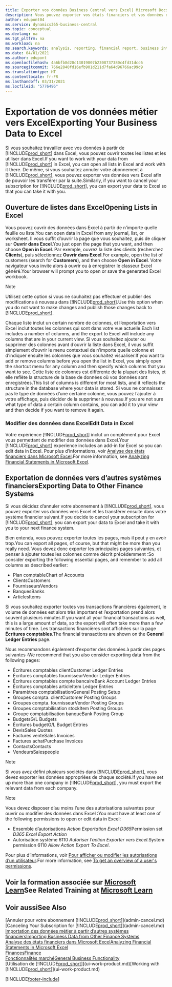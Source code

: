 ```yaml
---
title: Exporter vos données Business Central vers Excel| Microsoft Docs
description: Vous pouvez exporter vos états financiers et vos données de veille économique de Business Central vers Excel, ou ouvrir vos données dans Excel.
author: edupont04
ms.service: dynamics365-business-central
ms.topic: conceptual
ms.devlang: na
ms.tgt_pltfrm: na
ms.workload: na
ms.search.keywords: analysis, reporting, financial report, business intelligence, BI, Excel
ms.date: 04/01/2021
ms.author: edupont
ms.openlocfilehash: 4a6bfb8d20c13019807b2308737380c4fd31dcc6
ms.sourcegitcommit: 766e2840fd16efb901d211d7fa64d96766ac99d9
ms.translationtype: HT
ms.contentlocale: fr-FR
ms.lasthandoff: 03/31/2021
ms.locfileid: "5776496"
---
```

# <a name="exporting-your-business-data-to-excel"></a><span data-ttu-id="94e65-103">Exportation de vos données métier vers Excel</span><span class="sxs-lookup"><span data-stu-id="94e65-103">Exporting Your Business Data to Excel</span></span>
<span data-ttu-id="94e65-104">Si vous souhaitez travailler avec vos données à partir de [!INCLUDE[prod_short](includes/prod_short.md)] dans Excel, vous pouvez ouvrir toutes les listes et les utiliser dans Excel.</span><span class="sxs-lookup"><span data-stu-id="94e65-104">If you want to work with your data from [!INCLUDE[prod_short](includes/prod_short.md)] in Excel, you can open all lists in Excel and work with it there.</span></span> <span data-ttu-id="94e65-105">De même, si vous souhaitez annuler votre abonnement à [!INCLUDE[prod_short](includes/prod_short.md)], vous pouvez exporter vos données vers Excel afin de pouvoir les transférer par la suite.</span><span class="sxs-lookup"><span data-stu-id="94e65-105">Similarly, if you want to cancel your subscription for [!INCLUDE[prod_short](includes/prod_short.md)], you can export your data to Excel so that you can take it with you.</span></span>

## <a name="opening-lists-in-excel"></a><span data-ttu-id="94e65-106">Ouverture de listes dans Excel</span><span class="sxs-lookup"><span data-stu-id="94e65-106">Opening Lists in Excel</span></span>
<span data-ttu-id="94e65-107">Vous pouvez ouvrir des données dans Excel à partir de n’importe quelle feuille ou liste.</span><span class="sxs-lookup"><span data-stu-id="94e65-107">You can open data in Excel from any journal, list, or worksheet.</span></span> <span data-ttu-id="94e65-108">Il vous suffit d’ouvrir la page que vous souhaitez, puis de cliquer sur **Ouvrir dans Excel**.</span><span class="sxs-lookup"><span data-stu-id="94e65-108">You just open the page that you want, and then choose **Open in Excel**.</span></span> <span data-ttu-id="94e65-109">Par exemple, ouvrez la liste des clients (recherchez **Clients**), puis sélectionnez **Ouvrir dans Excel**.</span><span class="sxs-lookup"><span data-stu-id="94e65-109">For example, open the list of customers (search for **Customers**), and then choose **Open in Excel**.</span></span> <span data-ttu-id="94e65-110">Votre navigateur vous invite alors à ouvrir ou à enregistrer le classeur Excel généré.</span><span class="sxs-lookup"><span data-stu-id="94e65-110">Your browser will prompt you to open or save the generated Excel workbook.</span></span>  

> [!NOTE]
> <span data-ttu-id="94e65-111">Utilisez cette option si vous ne souhaitez pas effectuer et publier des modifications à nouveau dans [!INCLUDE[prod_short](includes/prod_short.md)].</span><span class="sxs-lookup"><span data-stu-id="94e65-111">Use this option when you do not want to make changes and publish those changes back to [!INCLUDE[prod_short](includes/prod_short.md)].</span></span>  

<span data-ttu-id="94e65-112">Chaque liste inclut un certain nombre de colonnes, et l’exportation vers Excel inclut toutes les colonnes qui sont dans votre vue actuelle.</span><span class="sxs-lookup"><span data-stu-id="94e65-112">Each list includes a number of columns, and the export to Excel will include any columns that are in your current view.</span></span> <span data-ttu-id="94e65-113">Si vous souhaitez ajouter ou supprimer des colonnes avant d’ouvrir la liste dans Excel, il vous suffit simplement d’ouvrir le menu contextuel de n’importe quelle colonne et d’indiquer ensuite les colonnes que vous souhaitez visualiser.</span><span class="sxs-lookup"><span data-stu-id="94e65-113">If you want to add or remove columns before you open the list in Excel, you simply open the shortcut menu for any column and then specify which columns that you want to see.</span></span> <span data-ttu-id="94e65-114">Cette liste de colonnes est différente de la plupart des listes, et elle reflète la structure de la base de données où vos données sont enregistrées.</span><span class="sxs-lookup"><span data-stu-id="94e65-114">This list of columns is different for most lists, and it reflects the structure in the database where your data is stored.</span></span> <span data-ttu-id="94e65-115">Si vous ne connaissez pas le type de données d’une certaine colonne, vous pouvez l’ajouter à votre affichage, puis décider de la supprimer à nouveau.</span><span class="sxs-lookup"><span data-stu-id="94e65-115">If you are not sure what type of data a certain column contains, you can add it to your view and then decide if you want to remove it again.</span></span>  

### <a name="edit-data-in-excel"></a><span data-ttu-id="94e65-116">Modifier des données dans Excel</span><span class="sxs-lookup"><span data-stu-id="94e65-116">Edit Data in Excel</span></span>
<span data-ttu-id="94e65-117">Votre expérience [!INCLUDE[prod_short](includes/prod_short.md)] inclut un complément pour Excel vous permettant de modifier des données dans Excel.</span><span class="sxs-lookup"><span data-stu-id="94e65-117">Your [!INCLUDE[prod_short](includes/prod_short.md)] experience includes an add-in for Excel so you can edit data in Excel.</span></span> <span data-ttu-id="94e65-118">Pour plus d’informations, voir [Analyse des états financiers dans Microsoft Excel](finance-analyze-excel.md).</span><span class="sxs-lookup"><span data-stu-id="94e65-118">For more information, see [Analyzing Financial Statements in Microsoft Excel](finance-analyze-excel.md).</span></span>  

## <a name="exporting-data-to-other-finance-systems"></a><span data-ttu-id="94e65-119">Exportation de données vers d’autres systèmes financiers</span><span class="sxs-lookup"><span data-stu-id="94e65-119">Exporting Data to Other Finance Systems</span></span>
<span data-ttu-id="94e65-120">Si vous décidez d’annuler votre abonnement à [!INCLUDE[prod_short](includes/prod_short.md)], vous pouvez exporter vos données vers Excel et les transférer ensuite dans votre système financier suivant.</span><span class="sxs-lookup"><span data-stu-id="94e65-120">If you decide to cancel your subscription for [!INCLUDE[prod_short](includes/prod_short.md)], you can export your data to Excel and take it with you to your next finance system.</span></span>  

<span data-ttu-id="94e65-121">Bien entendu, vous pouvez exporter toutes les pages, mais il peut y en avoir trop.</span><span class="sxs-lookup"><span data-stu-id="94e65-121">You can export all pages, of course, but that might be more than you really need.</span></span> <span data-ttu-id="94e65-122">Vous devez donc exporter les principales pages suivantes, et penser à ajouter toutes les colonnes comme décrit précédemment :</span><span class="sxs-lookup"><span data-stu-id="94e65-122">So consider exporting the following essential pages, and remember to add all columns as described earlier:</span></span>  

* <span data-ttu-id="94e65-123">Plan comptable</span><span class="sxs-lookup"><span data-stu-id="94e65-123">Chart of Accounts</span></span>  
* <span data-ttu-id="94e65-124">Clients</span><span class="sxs-lookup"><span data-stu-id="94e65-124">Customers</span></span>  
* <span data-ttu-id="94e65-125">Fournisseurs</span><span class="sxs-lookup"><span data-stu-id="94e65-125">Vendors</span></span>  
* <span data-ttu-id="94e65-126">Banques</span><span class="sxs-lookup"><span data-stu-id="94e65-126">Banks</span></span>  
* <span data-ttu-id="94e65-127">Articles</span><span class="sxs-lookup"><span data-stu-id="94e65-127">Items</span></span>  

<span data-ttu-id="94e65-128">Si vous souhaitez exporter toutes vos transactions financières également, le volume de données est alors très important et l’exportation prend alors souvent plusieurs minutes.</span><span class="sxs-lookup"><span data-stu-id="94e65-128">If you want all your financial transactions as well, this is a large amount of data, so the export will often take more than a few minutes of time.</span></span> <span data-ttu-id="94e65-129">Les transactions financières sont affichées sur la page **Écritures comptables**.</span><span class="sxs-lookup"><span data-stu-id="94e65-129">The financial transactions are shown on the **General Ledger Entries** page.</span></span>  

<span data-ttu-id="94e65-130">Nous recommandons également d’exporter des données à partir des pages suivantes :</span><span class="sxs-lookup"><span data-stu-id="94e65-130">We recommend that you also consider exporting data from the following pages:</span></span>  

* <span data-ttu-id="94e65-131">Écritures comptables client</span><span class="sxs-lookup"><span data-stu-id="94e65-131">Customer Ledger Entries</span></span>  
* <span data-ttu-id="94e65-132">Écritures comptables fournisseur</span><span class="sxs-lookup"><span data-stu-id="94e65-132">Vendor Ledger Entries</span></span>  
* <span data-ttu-id="94e65-133">Écritures comptables compte bancaire</span><span class="sxs-lookup"><span data-stu-id="94e65-133">Bank Account Ledger Entries</span></span>  
* <span data-ttu-id="94e65-134">Écritures comptables article</span><span class="sxs-lookup"><span data-stu-id="94e65-134">Item Ledger Entries</span></span>  
* <span data-ttu-id="94e65-135">Paramètres comptabilisation</span><span class="sxs-lookup"><span data-stu-id="94e65-135">General Posting Setup</span></span>  
* <span data-ttu-id="94e65-136">Groupes compta. client</span><span class="sxs-lookup"><span data-stu-id="94e65-136">Customer Posting Groups</span></span>  
* <span data-ttu-id="94e65-137">Groupes compta. fournisseur</span><span class="sxs-lookup"><span data-stu-id="94e65-137">Vendor Posting Groups</span></span>  
* <span data-ttu-id="94e65-138">Groupes comptabilisation stock</span><span class="sxs-lookup"><span data-stu-id="94e65-138">Item Posting Groups</span></span>  
* <span data-ttu-id="94e65-139">Groupe comptabilisation banque</span><span class="sxs-lookup"><span data-stu-id="94e65-139">Bank Posting Group</span></span>  
* <span data-ttu-id="94e65-140">Budgets</span><span class="sxs-lookup"><span data-stu-id="94e65-140">G/L Budgets</span></span>  
* <span data-ttu-id="94e65-141">Écritures budget</span><span class="sxs-lookup"><span data-stu-id="94e65-141">G/L Budget Entries</span></span>  
* <span data-ttu-id="94e65-142">Devis</span><span class="sxs-lookup"><span data-stu-id="94e65-142">Sales Quotes</span></span>  
* <span data-ttu-id="94e65-143">Factures vente</span><span class="sxs-lookup"><span data-stu-id="94e65-143">Sales Invoices</span></span>  
* <span data-ttu-id="94e65-144">Factures achat</span><span class="sxs-lookup"><span data-stu-id="94e65-144">Purchase Invoices</span></span>  
* <span data-ttu-id="94e65-145">Contacts</span><span class="sxs-lookup"><span data-stu-id="94e65-145">Contacts</span></span>  
* <span data-ttu-id="94e65-146">Vendeurs</span><span class="sxs-lookup"><span data-stu-id="94e65-146">Salespeople</span></span>  

> [!NOTE]  
> <span data-ttu-id="94e65-147">Si vous avez défini plusieurs sociétés dans [!INCLUDE[prod_short](includes/prod_short.md)], vous devez exporter les données appropriées de chaque société.</span><span class="sxs-lookup"><span data-stu-id="94e65-147">If you have set up more than one company in [!INCLUDE[prod_short](includes/prod_short.md)], you must export the relevant data from each company.</span></span>

> [!NOTE]
> <span data-ttu-id="94e65-148">Vous devez disposer d’au moins l’une des autorisations suivantes pour ouvrir ou modifier des données dans Excel :</span><span class="sxs-lookup"><span data-stu-id="94e65-148">You must have at least one of the following permissions to open or edit data in Excel:</span></span>
>    - <span data-ttu-id="94e65-149">Ensemble d’autorisations *Action Exportation Excel D365*</span><span class="sxs-lookup"><span data-stu-id="94e65-149">Permission set *D365 Excel Export Action*</span></span>  
>    - <span data-ttu-id="94e65-150">Autorisation système 6110 *Autoriser l’action Exporter vers Excel*.</span><span class="sxs-lookup"><span data-stu-id="94e65-150">System permission 6110 *Allow Action Export To Excel*.</span></span>  

<span data-ttu-id="94e65-151">Pour plus d’informations, voir [Pour afficher ou modifier les autorisations d’un utilisateur](ui-define-granular-permissions.md#to-get-an-overview-of-a-users-permissions).</span><span class="sxs-lookup"><span data-stu-id="94e65-151">For more information, see [To get an overview of a user's permissions](ui-define-granular-permissions.md#to-get-an-overview-of-a-users-permissions).</span></span>

## <a name="see-related-training-at-microsoft-learn"></a><span data-ttu-id="94e65-152">Voir la formation associée sur [Microsoft Learn](/learn/modules/configure-powerbi-excel-dynamics-365-business-central/index)</span><span class="sxs-lookup"><span data-stu-id="94e65-152">See Related Training at [Microsoft Learn](/learn/modules/configure-powerbi-excel-dynamics-365-business-central/index)</span></span>

## <a name="see-also"></a><span data-ttu-id="94e65-153">Voir aussi</span><span class="sxs-lookup"><span data-stu-id="94e65-153">See Also</span></span>
<span data-ttu-id="94e65-154">[Annuler pour votre abonnement [!INCLUDE[prod_short](includes/prod_short.md)]](admin-cancel.md)</span><span class="sxs-lookup"><span data-stu-id="94e65-154">[Canceling Your Subscription for [!INCLUDE[prod_short](includes/prod_short.md)]](admin-cancel.md)</span></span>  
[<span data-ttu-id="94e65-155">Importation des données métier à partir d’autres systèmes financiers</span><span class="sxs-lookup"><span data-stu-id="94e65-155">Importing Business Data from Other Finance Systems</span></span>](across-import-data-configuration-packages.md)  
[<span data-ttu-id="94e65-156">Analyse des états financiers dans Microsoft Excel</span><span class="sxs-lookup"><span data-stu-id="94e65-156">Analyzing Financial Statements in Microsoft Excel</span></span>](finance-analyze-excel.md)  
[<span data-ttu-id="94e65-157">Finances</span><span class="sxs-lookup"><span data-stu-id="94e65-157">Finance</span></span>](finance.md)  
[<span data-ttu-id="94e65-158">Fonctionnalités marché</span><span class="sxs-lookup"><span data-stu-id="94e65-158">General Business Functionality</span></span>](ui-across-business-areas.md)  
<span data-ttu-id="94e65-159">[Utilisation de [!INCLUDE[prod_short](includes/prod_short.md)]](ui-work-product.md)</span><span class="sxs-lookup"><span data-stu-id="94e65-159">[Working with [!INCLUDE[prod_short](includes/prod_short.md)]](ui-work-product.md)</span></span>  


[!INCLUDE[footer-include](includes/footer-banner.md)]
